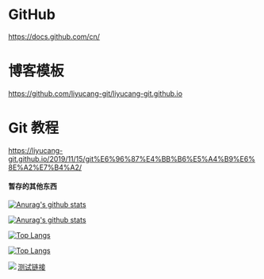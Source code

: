 # GitHub
https://docs.github.com/cn/
# 博客模板
https://github.com/liyucang-git/liyucang-git.github.io

# Git 教程
https://liyucang-git.github.io/2019/11/15/git%E6%96%87%E4%BB%B6%E5%A4%B9%E6%8E%A2%E7%B4%A2/

#### 暂存的其他东西  
[![Anurag's github stats](https://github-readme-stats.vercel.app/api?username=DowneyRem&show_icons=true&count_private=true&hide=issues,contribs&theme=merko)](https://github.com/anuraghazra/github-readme-stats)   

[![Anurag's github stats](https://github-readme-stats.vercel.app/api?username=DowneyRem&show_icons=true&count_private=true&hide=issues&theme=merko)](https://github.com/anuraghazra/github-readme-stats)   

[![Top Langs](https://github-readme-stats.vercel.app/api/top-langs/?username=DowneyRem&layout=compact&theme=merko)](https://github.com/anuraghazra/github-readme-stats)  

[![Top Langs](https://github-readme-stats.vercel.app/api/top-langs/?username=DowneyRem&&theme=merko)](https://github.com/anuraghazra/github-readme-stats)  


<a href="https://github.com/anuraghazra/github-readme-stats">
  <img align="left" src="https://github-readme-stats.vercel.app/api/pin/?username=anuraghazra&repo=github-readme-stats" />
</a>


<a href="legado://import/bookSource?src=https://gj.legado.cc/legado/?url=https://miaogongzi.lanzout.com/ive4Q0rs78xe&type=down">测试链接 
</a>
